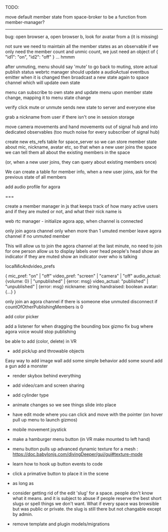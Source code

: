 TODO:

move default member state  from space-broker to be a function from member-manager?

---

bug: open browser a, open browser b, look for avatar from a (it is missing)

not sure we need to maintain all the member states as an observable 
if we only need the member count and unmic count, we just need
an object of 
{ "id1": "on", "id2": "off" }
... hmmm

after unmuting, menu should say 'mute' to go back to muting, store actual publish status
webrtc manager should update a audioActual eventbus emitter
when it is changed then broadcast a new state again to space channel
which will update own state

menu can subscribe to own state and update menu upon member state change, mapping it to menu state change

verify click mute or unmute sends new state to server and everyone else

grab a nickname from user if there isn't one in session storage

move camera movements and hand movements out of signal hub and into dedicated observables (too much noise for every subscriber of signal hub)

create new ets_refs table for space_server so we can store member state
about mic, nickname, avatar etc, so that when a new user joins the space
we can tell them all about the existing members in the space

(or, when a new user joins, they can query about existing members once)

We can create a table for member info, when a new user joins, ask for the previous state of all members

add audio profile for agora

===

create a member manager in js that keeps track of how many active users 
 and if they are muted or not, and what their nick name is

web rtc manager - initialize agora app, when channel is connected

only join agora channel only when more than 1 umuted member
leave agora channel if no unmuted member


This will allow us to join the agora channel at the last minute, no need to join for one person
allow us to display labels over head people's head
show an indicator if they are muted
show an indicator over who is talking

localMicAndvideo_prefs

{
  mic_pref: "on" | "off"
  video_pref: "screen" | "camera" | "off"
  audio_actual: {volume: 0} | "unpublished" | {error: msg}
  video_actual: "published" | "unpublished" | {error: msg}
  nickname: string
  handraised: boolean
  avatar: {...}
}

only join an agora channel if there is someone else unmuted
disconnect if countOfOtherPublishingMembers is 0

add color picker


add a listener for when dragging the bounding box gizmo
fix bug where agora voice would stop publishing

be able to add (color, delete) in VR


- add pick/up and throwable objects

Easy way to add image wall
add some simple behavior
add some sound
add a gun
add a monster




 
- render skybox behind everything

- add video/cam and screen sharing 

- add cylinder type

- animate changes so we see things slide into place
- have edit mode where you can click and move with the pointer (on hover pull up menu to launch gizmos)

- mobile movement joystick


- make a hamburger menu button (in VR make mounted to left hand)
- menu button pulls up advanced dynamic texture for a mesh : https://doc.babylonjs.com/divingDeeper/gui/gui#texture-mode

- learn how to hook up button events to code
- click a primative button to place it in the scene
- as long as 




- consider getting rid of the edit 'slug' for a space.  people don't know what it means.  and it is subject to 
  abuse if people reserve the best short slugs or spell things we don't want.  What if every space was
  browsible but was public or private.  the slug is still there but not changable except by admin.

- remove template and plugin models/migrations

